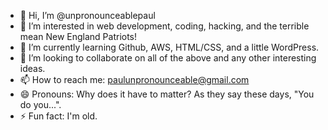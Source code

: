 - 👋 Hi, I’m @unpronounceablepaul
- 👀 I’m interested in web development, coding, hacking, and the terrible mean New England Patriots!
- 🌱 I’m currently learning Github, AWS, HTML/CSS, and a little WordPress.
- 💞️ I’m looking to collaborate on all of the above and any other interesting ideas.
- 📫 How to reach me:  paulunpronounceable@gmail.com
- 😄 Pronouns: Why does it have to matter?  As they say these days, "You do you...".
- ⚡ Fun fact: I'm old.

<!---
unpronounceablepaul/unpronounceablepaul is a ✨ special ✨ repository because its `README.md` (this file) appears on your GitHub profile.
You can click the Preview link to take a look at your changes.
--->
